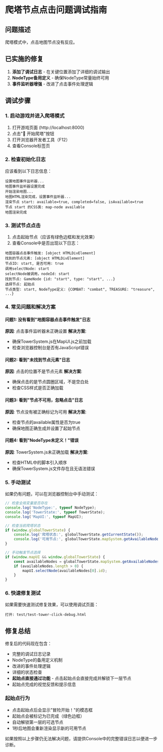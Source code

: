 # 爬塔节点点击问题调试指南

## 问题描述
爬塔模式中，点击地图节点没有反应。

## 已实施的修复
1. **添加了调试日志** - 在关键位置添加了详细的调试输出
2. **NodeType备用定义** - 确保NodeType常量始终可用
3. **事件监听器增强** - 改进了点击事件处理逻辑

## 调试步骤

### 1. 启动游戏并进入爬塔模式
1. 打开游戏页面 (http://localhost:8000)
2. 点击"🗼 开始爬塔"按钮
3. 打开浏览器开发者工具（F12）
4. 查看Console标签页

### 2. 检查初始化日志
应该看到以下日志信息：
```
设置地图事件监听器...
地图事件监听器设置完成
开始渲染地图...
地图HTML渲染完成，设置事件监听器...
渲染节点 start: available=true, completed=false, isAvailable=true
节点 start 的CSS类: map-node available
地图渲染完成
```

### 3. 测试节点点击
1. 点击起始节点（应该有绿色边框和发光效果）
2. 查看Console中是否出现以下日志：
```
地图容器点击事件触发: [object HTMLDivElement]
找到的节点元素: [object HTMLDivElement]
节点ID: start, 是否可用: true
调用selectNode: start
selectNode被调用，nodeId: start
找到节点: GameNode {id: "start", type: "start", ...}
选择节点: 起始点
节点类型: start, NodeType定义: {COMBAT: "combat", TREASURE: "treasure", ...}
```

### 4. 常见问题和解决方案

#### 问题1: 没有看到"地图容器点击事件触发"日志
**原因**: 点击事件监听器未正确设置
**解决方案**: 
- 确保TowerSystem.js在MapUI.js之前加载
- 检查浏览器控制台是否有JavaScript错误

#### 问题2: 看到"未找到节点元素"日志
**原因**: 点击的位置不是节点元素
**解决方案**: 
- 确保点击的是节点圆圈区域，不是空白处
- 检查CSS样式是否正确加载

#### 问题3: 看到"节点不可用，忽略点击"日志
**原因**: 节点没有被正确标记为可用
**解决方案**: 
- 检查节点的available属性是否为true
- 确保地图正确生成并设置了起始节点

#### 问题4: 看到"NodeType未定义！"错误
**原因**: TowerSystem.js未正确加载
**解决方案**: 
- 检查HTML中的脚本引入顺序
- 确保TowerSystem.js文件存在且无语法错误

### 5. 手动测试
如果仍有问题，可以在浏览器控制台中手动测试：

```javascript
// 检查全局变量是否存在
console.log('NodeType:', typeof NodeType);
console.log('TowerState:', typeof TowerState);
console.log('MapUI:', typeof MapUI);

// 检查当前爬塔状态
if (window.globalTowerState) {
    console.log('爬塔状态:', globalTowerState.getCurrentState());
    console.log('可用节点:', globalTowerState.mapSystem.getAvailableNodes());
}

// 手动触发节点选择
if (window.mapUI && window.globalTowerState) {
    const availableNodes = globalTowerState.mapSystem.getAvailableNodes();
    if (availableNodes.length > 0) {
        mapUI.selectNode(availableNodes[0].id);
    }
}
```

### 6. 快速修复测试
如果需要快速测试修复效果，可以使用调试页面：
```
打开: test/test-tower-click-debug.html
```

## 修复总结
修复后的代码现在包含：
- 完整的调试日志记录
- NodeType的备用定义机制
- 改进的事件处理逻辑
- 详细的状态检查
- **起始点直接通过功能** - 点击起始点会直接完成并解锁下一层节点
- 起始点完成的视觉反馈和提示信息

### 起始点行为
- 点击起始点后会显示"冒险开始！"的模态框
- 起始点会被标记为已完成（绿色边框）
- 自动解锁第一层的可选节点
- 1秒后地图会重新渲染显示新的可用节点

如果按照以上步骤仍无法解决问题，请提供Console中的完整错误日志以便进一步诊断。 